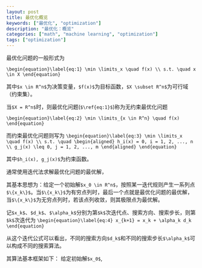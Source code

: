```yaml
---
layout: post
title: 最优化概览
keywords: ["最优化", "optimization"]
description: "最优化：概览"
categories: ["math", "machine learning", "optimization"]
tags: ["optimization"]
---
```


最优化问题的一般形式为

`\begin{equation}\label{eq:1}
\min \limits_x \quad f(x) \\
s.t. \quad x \in X
\end{equation}`

其中`$x \in R^n$`为决策变量，`$f(x)$`为目标函数，`$X \subset R^n$`为可行域（约束集）。

当`$X = R^n$`时，则最优化问题(`$\ref{eq:1}$`)称为无约束最优化问题

`\begin{equation}\label{eq:2}
\min \limits_{x \in R^n} \quad f(x)
\end{equation}`

而约束最优化问题则写为
`\begin{equation}\label{eq:3}
\min \limits_x \quad f(x) \\
s.t. \quad \begin{aligned}
h_i(x) = 0, i = 1, 2, ..., n \\
g_j(x) \leq 0, j = 1, 2, ..., m
\end{aligned}
\end{equation}`

其中`$h_i(x), g_j(x)$`为约束函数。

通常使用迭代法求解最优化问题的最优解，

其基本思想为：给定一个初始解`$x_0 \in R^n$`，按照某一迭代规则产生一系列点`$\{x_k\}$`。当`$\{x_k\}$`为有穷点列时，最后一个点就是最优化问题的最优解，当`$\{x_k\}$`为无穷点列时，若该点列收敛，则其极限点为最优解。

记`$x_k$`、`$d_k$`、`$\alpha_k$`分别为第`$k$`次迭代点、搜索方向、搜索步长，则第`$k$`次迭代为
`\begin{equation}\label{eq:4}
x_{k+1} = x_k + \alpha_k d_k
\end{equation}`

从这个迭代公式可以看出，不同的搜索方向`$d_k$`和不同的搜索步长`$\alpha_k$`可以构成不同的搜索算法。

其算法基本框架如下：
给定初始解`$x_0$`,
